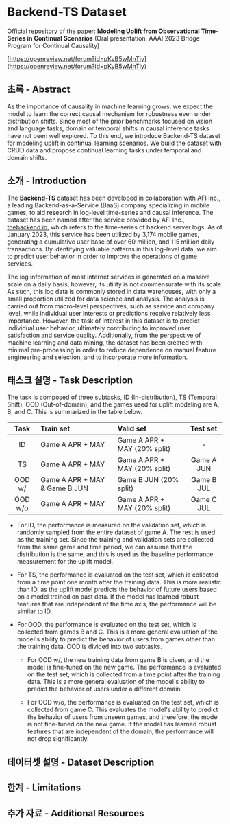 # Backend-TS Dataset

Official repository of the paper: **Modeling Uplift from Observational Time-Series in Continual Scenarios** (Oral presentation, AAAI 2023 Bridge Program for Continual Causality)

[https://openreview.net/forum?id=pKyB5wMnTiy](https://openreview.net/forum?id=pKyB5wMnTiy)

## 초록 - Abstract

As the importance of causality in machine learning grows, we expect the model to learn the correct causal mechanism for robustness even under distribution shifts. Since most of the prior benchmarks focused on vision and language tasks, domain or temporal shifts in causal inference tasks have not been well explored. To this end, we introduce Backend-TS dataset for modeling uplift in continual learning scenarios. We build the dataset with CRUD data and propose continual learning tasks under temporal and domain shifts.


## 소개 - Introduction

The **Backend-TS** dataset has been developed in collaboration with [AFI Inc.](https://www.afidev.com/), a leading Backend-as-a-Service (BaaS) company specializing in mobile games, to aid research in log-level time-series and causal inference. The dataset has been named after the service provided by AFI Inc., [thebackend.io](https://www.thebackend.io/), which refers to the time-series of backend server logs. As of January 2023, this service has been utilized by 3,174 mobile games, generating a cumulative user base of over 60 million, and 115 million daily transactions. By identifying valuable patterns in this log-level data, we aim to predict user behavior in order to improve the operations of game services.

The log information of most internet services is generated on a massive scale on a daily basis, however, its utility is not commensurate with its scale. As such, this log data is commonly stored in data warehouses, with only a small proportion utilized for data science and analysis. The analysis is carried out from macro-level perspectives, such as service and company level, while individual user interests or predictions receive relatively less importance. However, the task of interest in this dataset is to predict individual user behavior, ultimately contributing to improved user satisfaction and service quality. Additionally, from the perspective of machine learning and data mining, the dataset has been created with minimal pre-processing in order to reduce dependence on manual feature engineering and selection, and to incorporate more information.


## 태스크 설명 - Task Description

The task is composed of three subtasks, ID (In-distribution), TS (Temporal Shift), OOD (Out-of-domain), and the games used for uplift modeling are A, B, and C. This is summarized in the table below.

|   Task   |           Train set           |          Valid set           |  Test set  |
|:--------:|:------------------------------|:-----------------------------|:----------:|
|    ID    | Game A APR + MAY              | Game A APR + MAY (20% split) |      -     |
|    TS    | Game A APR + MAY              | Game A APR + MAY (20% split) | Game A JUN |
|  OOD w/  | Game A APR + MAY & Game B JUN | Game B JUN (20% split)       | Game B JUL |
|  OOD w/o | Game A APR + MAY              | Game A APR + MAY (20% split) | Game C JUL |

* For ID, the performance is measured on the validation set, which is randomly sampled from the entire dataset of game A. The rest is used as the training set. Since the training and validation sets are collected from the same game and time period, we can assume that the distribution is the same, and this is used as the baseline performance measurement for the uplift model.

* For TS, the performance is evaluated on the test set, which is collected from a time point one month after the training data. This is more realistic than ID, as the uplift model predicts the behavior of future users based on a model trained on past data. If the model has learned robust features that are independent of the time axis, the performance will be similar to ID.

* For OOD, the performance is evaluated on the test set, which is collected from games B and C. This is a more general evaluation of the model's ability to predict the behavior of users from games other than the training data. OOD is divided into two subtasks.

    * For OOD w/, the new training data from game B is given, and the model is fine-tuned on the new game. The performance is evaluated on the test set, which is collected from a time point after the training data. This is a more general evaluation of the model's ability to predict the behavior of users under a different domain.

    * For OOD w/o, the performance is evaluated on the test set, which is collected from game C. This evaluates the model's ability to predict the behavior of users from unseen games, and therefore, the model is not fine-tuned on the new game. If the model has learned robust features that are independent of the domain, the performance will not drop significantly.


## 데이터셋 설명 - Dataset Description


## 한계 - Limitations




## 추가 자료 - Additional Resources




